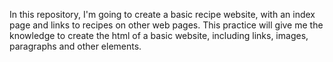In this repository, I'm going to create a basic recipe website, with an index page and links to recipes on other web pages.
This practice will give me the knowledge to create the html of a basic website, including links, images, paragraphs and other elements.
